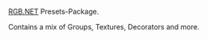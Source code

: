 ﻿[RGB.NET](https://github.com/DarthAffe/RGB.NET) Presets-Package.

Contains a mix of Groups, Textures, Decorators and more.